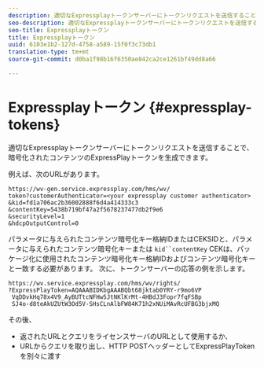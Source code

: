 ```yaml
---
description: 適切なExpressplayトークンサーバーにトークンリクエストを送信することで、暗号化されたコンテンツのExpressPlayトークンを生成できます。
seo-description: 適切なExpressplayトークンサーバーにトークンリクエストを送信することで、暗号化されたコンテンツのExpressPlayトークンを生成できます。
seo-title: Expressplayトークン
title: Expressplayトークン
uuid: 6103e1b2-127d-4758-a589-15f0f3c73db1
translation-type: tm+mt
source-git-commit: d0ba1f98b16f6350ae842ca2ce1261bf49dd8a66

---
```



# Expressplayトークン {#expressplay-tokens}

適切なExpressplayトークンサーバーにトークンリクエストを送信することで、暗号化されたコンテンツのExpressPlayトークンを生成できます。

例えば、次のURLがあります。

```
https://wv-gen.service.expressplay.com/hms/wv/
token?customerAuthenticator=<your expressplay customer authenticator>
&kid=fd1a706ac2b36002888f6d4a414333c3
&contentKey=5438b719bf47a2f5678237477db2f9e6
&securityLevel=1
&hdcpOutputControl=0
```

パラメータに与えられたコンテンツ暗号化キー格納IDまたはCEKSIDと、パラメータに与えられたコンテンツ暗号化キーまたは `kid``contentKey` CEKは、パッケージ化に使用されたコンテンツ暗号化キー格納IDおよびコンテンツ暗号化キーと一致する必要があります。 次に、トークンサーバーの応答の例を示します。

```
https://wv.service.expressplay.com/hms/wv/rights/
?ExpressPlayToken=AQAAABIDKbgAAABQbt68jktab0YRY-r9mo6VP
 VqDDvkHq78x4V9_AyBUTtcNFHw5JtNKlKrMt-4HBdJ3Fopr7fqFSBp
 SJ4o-d8teAkUZUtW3Od5V-SHsCLnAlbFW84K71h2xNUiMAvRcUFBG3bjxMQ
```

その後、

* 返されたURLとクエリをライセンスサーバのURLとして使用するか、
* URLからクエリを取り出し、HTTP POSTヘッダーとしてExpressPlayTokenを別々に渡す